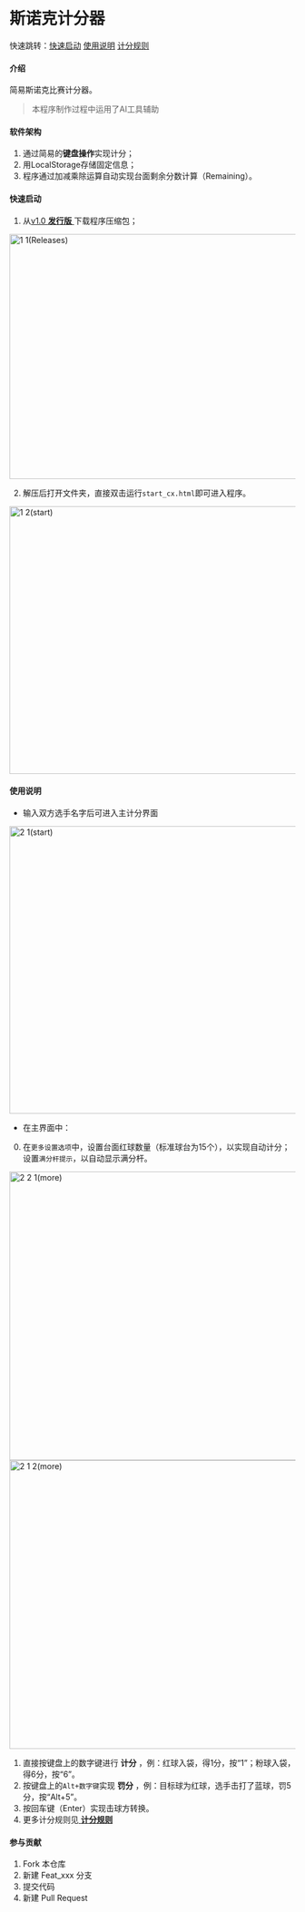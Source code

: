 # 斯诺克计分器

快速跳转：[快速启动](https://github.com/ChenTianyi2025/snooker-scorer/blob/main/README.md#%E5%BF%AB%E9%80%9F%E5%90%AF%E5%8A%A8)  [使用说明](https://github.com/ChenTianyi2025/snooker-scorer/blob/main/README.md#%E4%BD%BF%E7%94%A8%E8%AF%B4%E6%98%8E)  [计分规则](https://github.com/ChenTianyi2025/snooker-scorer/blob/main/rules.md)

#### 介绍
简易斯诺克比赛计分器。
> 本程序制作过程中运用了AI工具辅助


#### 软件架构
1. 通过简易的**键盘操作**实现计分；
2. 用LocalStorage存储固定信息；
3. 程序通过加减乘除运算自动实现台面剩余分数计算（Remaining）。


#### 快速启动

1. 从[v1.0 **发行版** ](https://github.com/ChenTianyi2025/snooker-scorer/releases/tag/v1.2)下载程序压缩包；
<img width="919" height="432" alt="1 1(Releases)" src="https://github.com/user-attachments/assets/988e75ae-83b9-4141-a0b4-079524d92561" />

2. 解压后打开文件夹，直接双击运行`start_cx.html`即可进入程序。
<img width="919" height="472" alt="1 2(start)" src="https://github.com/user-attachments/assets/f201fe63-477e-4cf1-8187-ad777c9fd05c" />


#### 使用说明

- 输入双方选手名字后可进入主计分界面
<img width="960" height="507.5" alt="2 1(start)" src="https://github.com/user-attachments/assets/7dbbe8b3-4898-4dc4-b3d4-e67b69b31298" />

- 在主界面中：
0. 在`更多设置选项`中，设置台面红球数量（标准球台为15个），以实现自动计分；设置`满分杆提示`，以自动显示满分杆。
<img width="960" height="509" alt="2 2 1(more)" src="https://github.com/user-attachments/assets/1b6fa21f-19ce-44c8-9337-86dd380c9be5" />
<img width="960" height="509" alt="2 1 2(more)" src="https://github.com/user-attachments/assets/99804d0b-3b6e-41ab-ae82-ee6980e49684" />

1. 直接按键盘上的数字键进行 **计分** ，例：红球入袋，得1分，按“1”；粉球入袋，得6分，按“6”。
2. 按键盘上的`Alt+数字键`实现 **罚分** ，例：目标球为红球，选手击打了蓝球，罚5分，按“Alt+5”。
3. 按回车键（Enter）实现击球方转换。
4. 更多计分规则见[ **计分规则** ](https://github.com/ChenTianyi2025/snooker-scorer/blob/main/rules.md)

#### 参与贡献

1.  Fork 本仓库
2.  新建 Feat_xxx 分支
3.  提交代码
4.  新建 Pull Request
